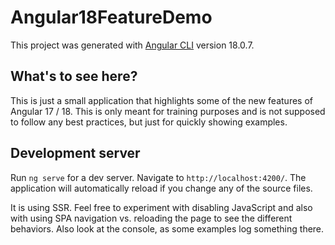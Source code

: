 # Angular18FeatureDemo

This project was generated with [Angular CLI](https://github.com/angular/angular-cli) version 18.0.7.

## What's to see here?

This is just a small application that highlights some of the new features of Angular 17 / 18. This is only meant for training purposes and is not supposed to follow any best practices, but just for quickly showing examples.

## Development server

Run `ng serve` for a dev server. Navigate to `http://localhost:4200/`. The application will automatically reload if you change any of the source files.

It is using SSR. Feel free to experiment with disabling JavaScript and also with using SPA navigation vs. reloading the page to see the different behaviors. Also look at the console, as some examples log something there.
